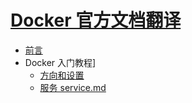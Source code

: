 # [Docker 官方文档翻译](https://github.com/kikajack/docker_doc/blob/master/SUMMARY.md)

* [前言](README.md)
* Docker 入门教程]
    * [方向和设置](get-start/orientation.md)
    * [服务 service.md](get-start/containers.md)
